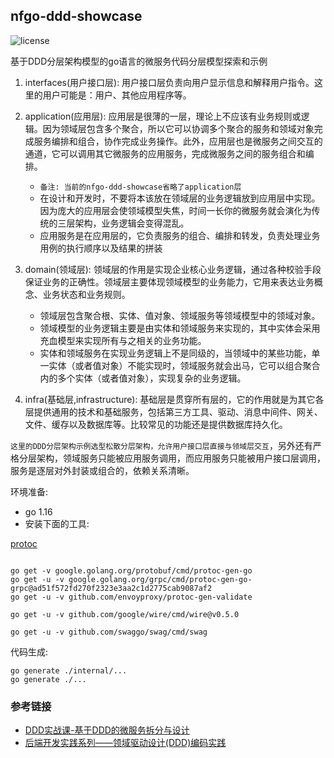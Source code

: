 ## nfgo-ddd-showcase

![license](https://img.shields.io/badge/license-Apache--2.0-green.svg)


基于DDD分层架构模型的go语言的微服务代码分层模型探索和示例


1. interfaces(用户接口层): 用户接口层负责向用户显示信息和解释用户指令。这里的用户可能是：用户、其他应用程序等。

1. application(应用层): 应用层是很薄的一层，理论上不应该有业务规则或逻辑。因为领域层包含多个聚合，所以它可以协调多个聚合的服务和领域对象完成服务编排和组合，协作完成业务操作。此外，应用层也是微服务之间交互的通道，它可以调用其它微服务的应用服务，完成微服务之间的服务组合和编排。
    * `备注: 当前的nfgo-ddd-showcase省略了application层`
    * 在设计和开发时，不要将本该放在领域层的业务逻辑放到应用层中实现。因为庞大的应用层会使领域模型失焦，时间一长你的微服务就会演化为传统的三层架构，业务逻辑会变得混乱。
    * 应用服务是在应用层的，它负责服务的组合、编排和转发，负责处理业务用例的执行顺序以及结果的拼装

1. domain(领域层): 领域层的作用是实现企业核心业务逻辑，通过各种校验手段保证业务的正确性。领域层主要体现领域模型的业务能力，它用来表达业务概念、业务状态和业务规则。
    * 领域层包含聚合根、实体、值对象、领域服务等领域模型中的领域对象。
    * 领域模型的业务逻辑主要是由实体和领域服务来实现的，其中实体会采用充血模型来实现所有与之相关的业务功能。
    * 实体和领域服务在实现业务逻辑上不是同级的，当领域中的某些功能，单一实体（或者值对象）不能实现时，领域服务就会出马，它可以组合聚合内的多个实体（或者值对象），实现复杂的业务逻辑。

1. infra(基础层,infrastructure): 基础层是贯穿所有层的，它的作用就是为其它各层提供通用的技术和基础服务，包括第三方工具、驱动、消息中间件、网关、文件、缓存以及数据库等。比较常见的功能还是提供数据库持久化。


`这里的DDD分层架构示例选型松散分层架构，允许用户接口层直接与领域层交互`，另外还有严格分层架构，领域服务只能被应用服务调用，而应用服务只能被用户接口层调用，服务是逐层对外封装或组合的，依赖关系清晰。

环境准备:

* go 1.16
* 安装下面的工具:

[protoc](https://github.com/protocolbuffers/protobuf/releases/download/v3.15.6/protoc-3.15.6-linux-x86_64.zip)

```

go get -v google.golang.org/protobuf/cmd/protoc-gen-go
go get -u -v google.golang.org/grpc/cmd/protoc-gen-go-grpc@ad51f572fd270f2323e3aa2c1d2775cab9087af2
go get -u -v github.com/envoyproxy/protoc-gen-validate

go get -u -v github.com/google/wire/cmd/wire@v0.5.0

go get -u -v github.com/swaggo/swag/cmd/swag
```

代码生成:

```
go generate ./internal/...
go generate ./...
```

### 参考链接

* [DDD实战课-基于DDD的微服务拆分与设计](https://time.geekbang.org/column/intro/100037301)
* [后端开发实践系列——领域驱动设计(DDD)编码实践](https://insights.thoughtworks.cn/backend-development-ddd/)